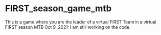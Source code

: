 # FIRST_season_game_mtb
This is a game where you are the leader of a virtual FIRST Team in a virtual FIRST season
MTB Oct 9, 2021:  I am still working on the code.
